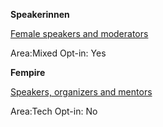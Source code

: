 **Speakerinnen**

[Female speakers and moderators](https://speakerinnen.org/)

Area:Mixed
Opt-in: Yes

**Fempire**

[Speakers, organizers and mentors](https://github.com/fempire)

Area:Tech
Opt-in: No
